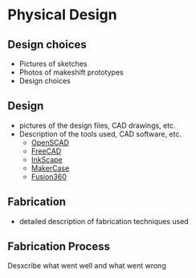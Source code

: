 # Physical Design

## Design choices

- Pictures of sketches
- Photos of makeshift prototypes
- Design choices

## Design

- pictures of the design files, CAD drawings, etc.
- Description of the tools used, CAD software, etc.
  - [OpenSCAD](https://openscad.org/)
  - [FreeCAD](https://www.freecadweb.org/)
  - [InkScape](https://inkscape.org/)
  - [MakerCase](https://en.makercase.com/#/)
  - [Fusion360](https://www.autodesk.eu/products/fusion-360/overview)

## Fabrication

- detailed description of fabrication techniques used

## Fabrication Process

Desxcribe what went well and what went wrong

